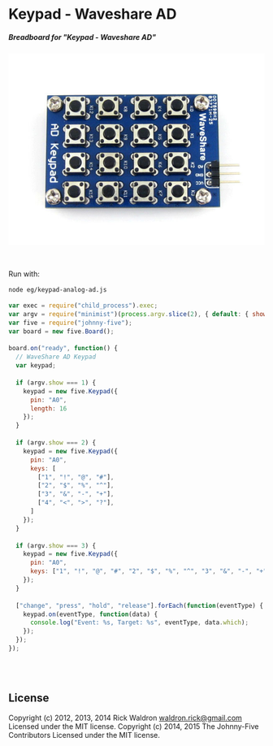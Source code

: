 <!--remove-start-->

# Keypad - Waveshare AD

<!--remove-end-->






##### Breadboard for "Keypad - Waveshare AD"



![docs/breadboard/keypad-analog-ad.png](breadboard/keypad-analog-ad.png)<br>

&nbsp;




Run with:
```bash
node eg/keypad-analog-ad.js
```


```javascript
var exec = require("child_process").exec;
var argv = require("minimist")(process.argv.slice(2), { default: { show: 1 } });
var five = require("johnny-five");
var board = new five.Board();

board.on("ready", function() {
  // WaveShare AD Keypad
  var keypad;

  if (argv.show === 1) {
    keypad = new five.Keypad({
      pin: "A0",
      length: 16
    });
  }

  if (argv.show === 2) {
    keypad = new five.Keypad({
      pin: "A0",
      keys: [
        ["1", "!", "@", "#"],
        ["2", "$", "%", "^"],
        ["3", "&", "-", "+"],
        ["4", "<", ">", "?"],
      ]
    });
  }

  if (argv.show === 3) {
    keypad = new five.Keypad({
      pin: "A0",
      keys: ["1", "!", "@", "#", "2", "$", "%", "^", "3", "&", "-", "+", "4", "<", ">", "?"]
    });
  }

  ["change", "press", "hold", "release"].forEach(function(eventType) {
    keypad.on(eventType, function(data) {
      console.log("Event: %s, Target: %s", eventType, data.which);
    });
  });
});



```








&nbsp;

<!--remove-start-->

## License
Copyright (c) 2012, 2013, 2014 Rick Waldron <waldron.rick@gmail.com>
Licensed under the MIT license.
Copyright (c) 2014, 2015 The Johnny-Five Contributors
Licensed under the MIT license.

<!--remove-end-->
